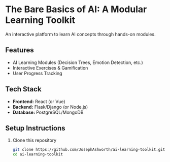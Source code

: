 # The Bare Basics of AI: A Modular Learning Toolkit  
An interactive platform to learn AI concepts through hands-on modules.  

## Features  
- AI Learning Modules (Decision Trees, Emotion Detection, etc.)  
- Interactive Exercises & Gamification  
- User Progress Tracking  

## Tech Stack  
- **Frontend:** React (or Vue)  
- **Backend:** Flask/Django (or Node.js)  
- **Database:** PostgreSQL/MongoDB  

## Setup Instructions  
1. Clone this repository  
   ```bash
   git clone https://github.com/JosephAshworth/ai-learning-toolkit.git
   cd ai-learning-toolkit
